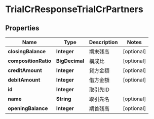 

# TrialCrResponseTrialCrPartners


## Properties

Name | Type | Description | Notes
------------ | ------------- | ------------- | -------------
**closingBalance** | **Integer** | 期末残高 |  [optional]
**compositionRatio** | **BigDecimal** | 構成比 |  [optional]
**creditAmount** | **Integer** | 貸方金額 |  [optional]
**debitAmount** | **Integer** | 借方金額 |  [optional]
**id** | **Integer** | 取引先ID | 
**name** | **String** | 取引先名 |  [optional]
**openingBalance** | **Integer** | 期首残高 |  [optional]



